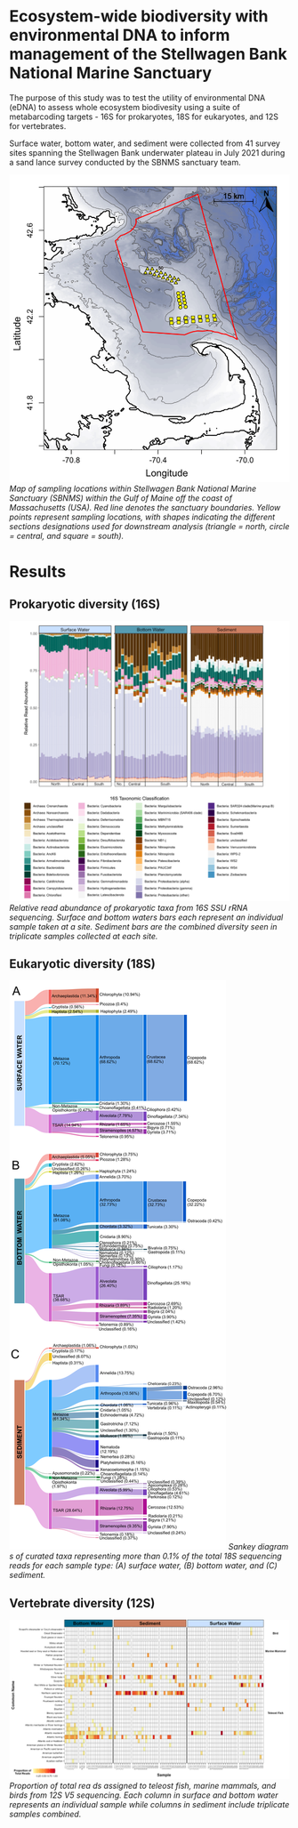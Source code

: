 # Ecosystem-wide biodiversity with environmental DNA to inform management of the Stellwagen Bank National Marine Sanctuary

The purpose of this study was to test the utility of environmental DNA (eDNA) to assess whole ecosystem biodivesity using a suite of metabarcoding targets - 16S for prokaryotes, 18S for eukaryotes, and 12S for vertebrates.  
  
Surface water, bottom water, and sediment were collected from 41 survey sites spanning the Stellwagen Bank underwater plateau in July 2021 during a sand lance survey conducted by the SBNMS sanctuary team. 

![](./Figures/Figure1_map.png) 
*Map of sampling locations within Stellwagen Bank National Marine Sanctuary (SBNMS) within the Gulf of Maine off the coast of Massachusetts (USA). Red line denotes the sanctuary boundaries. Yellow points represent sampling locations, with shapes indicating the different sections designations used for downstream analysis (triangle = north, circle = central, and square = south).*  
  
  
# Results
## Prokaryotic diversity (16S)

![](./Figures/Figure2_16S-bar-plot.png)
*Relative read abundance of prokaryotic taxa from 16S SSU rRNA sequencing. Surface and bottom waters bars each represent an individual sample taken at a site. Sediment bars are the combined diversity seen in triplicate samples collected at each site.*  
  


## Eukaryotic diversity (18S)
![](./Figures/Figure3_18s-sankey-plots.png)
*Sankey diagram s of curated taxa representing more than 0.1% of the total 18S sequencing reads for each sample type: (A) surface water, (B) bottom water, and (C) sediment.*  
  

## Vertebrate diversity (12S)
![](./Figures/Figure4_12S_heatmap_v2_annotated.png)
*Proportion of total rea  ds assigned to teleost fish, marine mammals, and birds from 12S V5 sequencing. Each column in surface and bottom water represents an individual sample while columns in sediment include triplicate samples combined.*  

